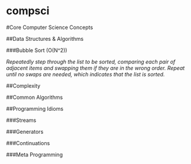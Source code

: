 compsci
=======

#Core Computer Science Concepts

##Data Structures & Algorithms

###Bubble Sort (O(N^2))

*Repeatedly step through the list to be sorted, comparing each pair of adjacent items and swapping them if they are in the wrong order. Repeat until no swaps are needed, which indicates that the list is sorted.*




##Complexity


##Common Algorithms





##Programming Idioms

###Streams

###Generators

###Continuations

###Meta Programming


